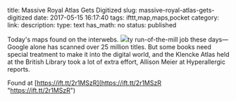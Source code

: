 title: Massive Royal Atlas Gets Digitized
slug: massive-royal-atlas-gets-digitized
date: 2017-05-15 16:17:40
tags: ifttt,map,maps,pocket
category: 
link: 
description: 
type: text
has_math: no
status: published

Today's maps found on the interwebs. ![](/wp-content/uploads/2017/05/klencke.jpg)ty run-of-the-mill job these days—Google alone has scanned over 25 million titles. But some books need special treatment to make it into the digital world, and the Klencke Atlas held at the British Library took a lot of extra effort, Allison Meier at Hyperallergic reports.  
  

Found at [https://ift.tt/2r1MSzR](https://ift.tt/2r1MSzR "https://ift.tt/2r1MSzR")



